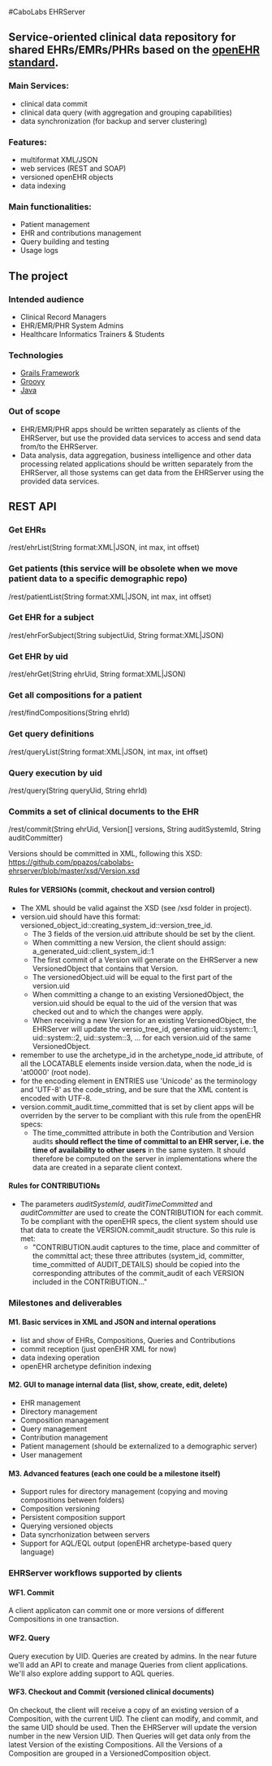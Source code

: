 #CaboLabs EHRServer

## Service-oriented clinical data repository for shared EHRs/EMRs/PHRs based on the [openEHR standard](http://openehr.org).

### Main Services:

* clinical data commit
* clinical data query (with aggregation and grouping capabilities)
* data synchronization (for backup and server clustering)


### Features:

* multiformat XML/JSON
* web services (REST and SOAP)
* versioned openEHR objects
* data indexing


### Main functionalities:

* Patient management
* EHR and contributions management
* Query building and testing
* Usage logs


## The project

### Intended audience

* Clinical Record Managers
* EHR/EMR/PHR System Admins
* Healthcare Informatics Trainers & Students


### Technologies

* [Grails Framework](http://grails.org)
* [Groovy](http://groovy.codehaus.org)
* [Java](http://docs.oracle.com/javase/specs)


### Out of scope

* EHR/EMR/PHR apps should be written separately as clients of the EHRServer, but use the provided data services to access and send data from/to the EHRServer.
* Data analysis, data aggregation, business intelligence and other data processing related applications should be written separately from the EHRServer, all those systems can get data from the EHRServer using the provided data services.


## REST API
### Get EHRs
/rest/ehrList(String format:XML|JSON, int max, int offset)

### Get patients (this service will be obsolete when we move patient data to a specific demographic repo)
/rest/patientList(String format:XML|JSON, int max, int offset)

### Get EHR for a subject
/rest/ehrForSubject(String subjectUid, String format:XML|JSON)

### Get EHR by uid
/rest/ehrGet(String ehrUid, String format:XML|JSON)

### Get all compositions for a patient
/rest/findCompositions(String ehrId)

### Get query definitions
/rest/queryList(String format:XML|JSON, int max, int offset)

### Query execution by uid
/rest/query(String queryUid, String ehrId)

### Commits a set of clinical documents to the EHR
/rest/commit(String ehrUid, Version[] versions, String auditSystemId, String auditCommitter)

Versions should be committed in XML, following this XSD: https://github.com/ppazos/cabolabs-ehrserver/blob/master/xsd/Version.xsd


#### Rules for VERSIONs (commit, checkout and version control)

* The XML should be valid against the XSD (see /xsd folder in project).
* version.uid should have this format: versioned_object_id::creating_system_id::version_tree_id.
   * The 3 fields of the version.uid attribute should be set by the client.
   * When committing a new Version, the client should assign: a_generated_uid::client_system_id::1
   * The first commit of a Version will generate on the EHRServer a new VersionedObject that contains that Version.
   * The versionedObject.uid will be equal to the first part of the version.uid
   * When committing a change to an existing VersionedObject, the version.uid should be equal to the uid of the version that was checked out and to which the changes were apply.
   * When receiving a new Version for an existing VersionedObject, the EHRServer will update the versio_tree_id, generating uid::system::1, uid::system::2, uid::system::3, ... for each version.uid of the same VersionedObject.
* remember to use the archetype_id in the archetype_node_id attribute, of all the LOCATABLE elements
  inside version.data, when the node_id is 'at0000' (root node).
* for the encoding element in ENTRIES use 'Unicode' as the terminology and 'UTF-8' as the code_string,
  and be sure that the XML content is encoded with UTF-8.
* version.commit_audit.time_committed that is set by client apps will be overriden by the server
  to be compliant with this rule from the openEHR specs:
   * The time_committed attribute in both the Contribution and Version audits **should reflect the time
     of committal to an EHR server, i.e. the time of availability to other users** in the same system.
     It should therefore be computed on the server in implementations where the data are created
     in a separate client context.

#### Rules for CONTRIBUTIONs

* The parameters _auditSystemId_, _auditTimeCommitted_ and _auditCommitter_ are used to create the CONTRIBUTION for each commit.
  To be compliant with the openEHR specs, the client system should use that data to create the VERSION.commit_audit structure. So
  this rule is met:
   * "CONTRIBUTION.audit captures to the time, place and committer of the committal act; these three attributes (system_id,
     committer, time_committed of AUDIT_DETAILS) should be copied into the corresponding attributes of the commit_audit of each VERSION included in the CONTRIBUTION..."


### Milestones and deliverables

#### M1. Basic services in XML and JSON and internal operations

* list and show of EHRs, Compositions, Queries and Contributions
* commit reception (just openEHR XML for now)
* data indexing operation
* openEHR archetype definition indexing


#### M2. GUI to manage internal data (list, show, create, edit, delete)

* EHR management
* Directory management
* Composition management
* Query management
* Contribution management
* Patient management (should be externalized to a demographic server)
* User management


#### M3. Advanced features (each one could be a milestone itself)

* Support rules for directory management (copying and moving compositions between folders)
* Composition versioning
* Persistent composition support
* Querying versioned objects
* Data syncrhonization between servers
* Support for AQL/EQL output (openEHR archetype-based query language)


### EHRServer workflows supported by clients

#### WF1. Commit

A client applicaton can commit one or more versions of different Compositions in one transaction.

#### WF2. Query

Query execution by UID. Queries are created by admins. In the near future we'll add an API to create and manage Queries from client applications. We'll also explore adding support to AQL queries.

#### WF3. Checkout and Commit (versioned clinical documents)

On checkout, the client will receive a copy of an existing version of a Composition, with the current UID. The client can modify, and commit, and the same UID should be used. Then the EHRServer will update the version number in the new Version UID. Then Queries will get data only from the latest Version of the existing Compositions. All the Versions of a Composition are grouped in a VersionedComposition object.

